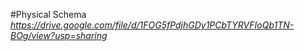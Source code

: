 #Physical Schema
*https://drive.google.com/file/d/1FOG5fPdjhGDy1PCbTYRVFIoQb1TN-BOg/view?usp=sharing*